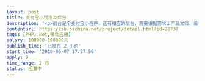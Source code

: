 ```yaml
---                
layout: post       
title: 支付宝小程序及后台           
description: '<p>前台是个支付宝小程序，还有相应的后台，需要根据需求出产品文档，设计，以及进行开发，</p>'     
contenturl: https://zb.oschina.net/project/detail.html?id=20737      
tags: [PHP,.Net,移动应用]            
salary: 100000-100000元          
publish_time: '已发布 2 小时'         
start_time: '2018-06-07 17:37:50'           
apply: 9                   
time_range: 2 月              
status: 招募中                  
---                 
```


